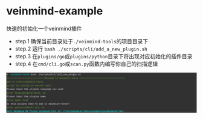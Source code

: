 # veinmind-example

快速的初始化一个veinmind插件

+ step.1 确保当前目录处于`./veinmind-tools`的项目目录下  
+ step.2 运行 `bash ./scripts/cli/add_a_new_plugin.sh`  
+ step.3 在`plugins/go`或`plugins/python`目录下将出现对应初始化的插件目录   
+ step.4 在`cmd/cli.go`或`scan.py`函数内编写你自己的扫描逻辑  


![demo](../docs/veinmind-example/exampledemo.png)